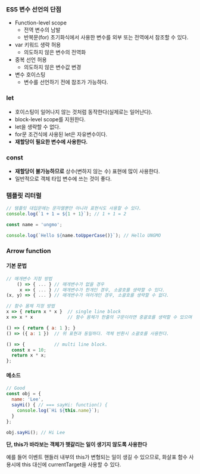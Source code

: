 ### ES5 변수 선언의 단점

- Function-level scope
  - 전역 변수의 남발
  - 반복문(for) 초기화식에서 사용한 변수를 외부 또는 전역에서 참조할 수 있다.
- var 키워드 생략 허용
  - 의도하지 않은 변수의 전역화
- 중복 선언 허용
  - 의도하지 않은 변수값 변경
- 변수 호이스팅
  - 변수를 선언하기 전에 참조가 가능하다.



### let

- 호이스팅이 일어나지 않는 것처럼 동작한다(실제로는 일어난다).
- block-level scope를 지원한다.
- let을 생략할 수 없다.
- for문 조건식에 사용된 let은 자유변수이다.
- **재할당이 필요한 변수에 사용한다.**



### const

- **재할당이 불가능하므로** 상수(변하지 않는 수) 표현에 많이 사용한다.
- 일반적으로 객체 타입 변수에 쓰는 것이 좋다.



### 템플릿 리터럴

```js
// 템플릿 대입문에는 문자열뿐만 아니라 표현식도 사용할 수 있다.
console.log(`1 + 1 = ${1 + 1}`); // 1 + 1 = 2

const name = 'ungmo';

console.log(`Hello ${name.toUpperCase()}`); // Hello UNGMO
```



### Arrow function

#### 기본 문법

``` js
// 매개변수 지정 방법
    () => { ... } // 매개변수가 없을 경우
     x => { ... } // 매개변수가 한개인 경우, 소괄호를 생략할 수 있다.
(x, y) => { ... } // 매개변수가 여러개인 경우, 소괄호를 생략할 수 없다.

// 함수 몸체 지정 방법
x => { return x * x }  // single line block
x => x * x             // 함수 몸체가 한줄의 구문이라면 중괄호를 생략할 수 있으며 암묵적으로 return된다. 위 표현과 동일하다.

() => { return { a: 1 }; }
() => ({ a: 1 })  // 위 표현과 동일하다. 객체 반환시 소괄호를 사용한다.

() => {           // multi line block.
  const x = 10;
  return x * x;
};
```



#### 메소드

```js
// Good
const obj = {
  name: 'Lee',
  sayHi() { // === sayHi: function() {
    console.log(`Hi ${this.name}`);
  }
};

obj.sayHi(); // Hi Lee
```

**단, this가 바라보는 객체가 헷갈리는 일이 생기지 않도록 사용한다**

예를 들어 이벤트 핸들러 내부의 this가 변형되는 일이 생길 수 있으므로, 화살표 함수 사용시에 this 대신에 currentTarget을 사용할 수 있다.

